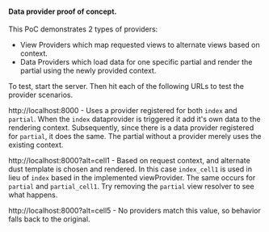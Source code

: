 #### Data provider proof of concept.
This PoC demonstrates 2 types of providers:
- View Providers which map requested views to alternate views based on context.
- Data Providers which load data for one specific partial and render the partial using the newly provided context.


To test, start the server. Then hit each of the following URLs to test the provider scenarios.

http://localhost:8000 - Uses a provider registered for both `index` and `partial`. When the `index` dataprovider is
triggered it add it's own data to the rendering context. Subsequently, since there is a data provider registered for
`partial`, it does the same. The partial without a provider merely uses the existing context.

http://localhost:8000?alt=cell1 - Based on request context, and alternate dust template is chosen and rendered. In this case
`index_cell1` is used in lieu of `index` based in the implemented viewProvider. The same occurs for `partial` and `partial_cell1`.
Try removing the `partial` view resolver to see what happens.


http://localhost:8000?alt=cell5 - No providers match this value, so behavior falls back to the original.